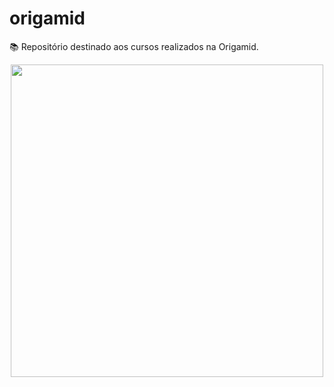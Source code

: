 # origamid
:books: Repositório destinado aos cursos realizados na Origamid.
<p align="center">
<img width="500px" src="img/logo-origamid">
</p>
